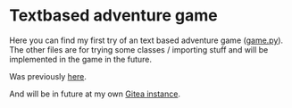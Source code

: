 # Textbased adventure game
Here you can find my first try of an text based adventure game ([game.py](https://raw.githubusercontent.com/laeberkaes/text_adventure/master/beta/game.py)).
The other files are for trying some classes / importing stuff and will be implemented in the game in the future.

Was previously [here](https://github.com/laeberkaes/progprojects/tree/master/Python/adventure).

And will be in future at my own [Gitea instance](https://uraltemorla.xyz:3000/laeberkaes/text_adventure).
